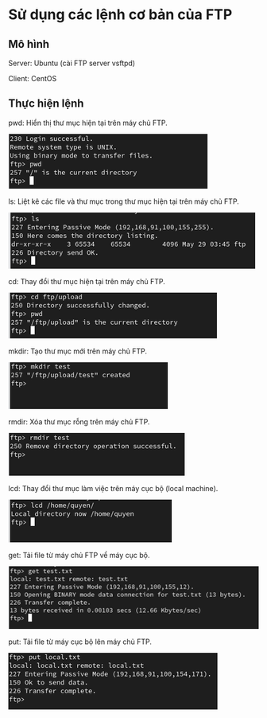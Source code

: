 # Sử dụng các lệnh cơ bản của FTP

## Mô hình

Server: Ubuntu (cài FTP server vsftpd)

Client: CentOS

## Thực hiện lệnh

pwd: Hiển thị thư mục hiện tại trên máy chủ FTP.

![anh7](/QuyenNV/FTP/images/anh7.png)

ls: Liệt kê các file và thư mục trong thư mục hiện tại trên máy chủ FTP.

![anh8](/QuyenNV/FTP/images/anh8.png)

cd: Thay đổi thư mục hiện tại trên máy chủ FTP.

![anh9](/QuyenNV/FTP/images/anh9.png)

mkdir: Tạo thư mục mới trên máy chủ FTP.

![anh10](/QuyenNV/FTP/images/anh10.png)

rmdir: Xóa thư mục rỗng trên máy chủ FTP.

![anh11](/QuyenNV/FTP/images/anh11.png)

lcd: Thay đổi thư mục làm việc trên máy cục bộ (local machine).

![anh12](/QuyenNV/FTP/images/anh12.png)

get: Tải file từ máy chủ FTP về máy cục bộ.

![anh13](/QuyenNV/FTP/images/anh13.png)

put: Tải file từ máy cục bộ lên máy chủ FTP.

![anh14](/QuyenNV/FTP/images/anh14.png)